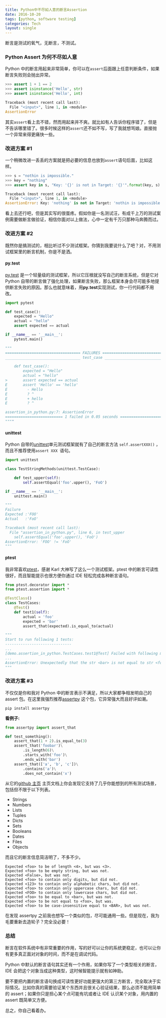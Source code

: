 ```yaml
---
title: Python中不尽如人意的断言Assertion
date: 2016-10-20
tags: [python, software testing]
categories: Tech
layout: single
---
```


断言是测试的氧气，无断言，不测试。

<!-- more -->

### Python Assert 为何不尽如人意

Python 中的断言用起来非常简单，你可以在`assert`后面跟上任意判断条件，如果断言失败则会抛出异常。

```python
>>> assert 1 + 1 == 2
>>> assert isinstance('Hello', str)
>>> assert isinstance('Hello', int)

Traceback (most recent call last):
  File "<input>", line 1, in <module>
AssertionError
```

其实`assert`看上去不错，然而用起来并不爽。就比如有人告诉你程序错了，但是不告诉哪里错了。很多时候这样的`assert`还不如不写，写了我就想骂娘。直接抛一个异常来得更痛快一些。

### 改进方案 #1

一个稍微改进一丢丢的方案就是把必要的信息也放到`assert`语句后面，比如这样。

```python
>>> s = "nothin is impossible."
>>> key = "nothing"
>>> assert key in s, "Key: '{}' is not in Target: '{}'".format(key, s)

Traceback (most recent call last):
  File "<input>", line 1, in <module>
AssertionError: Key: 'nothing' is not in Target: 'nothin is impossible.'
```

看上去还行吧，但是其实写的很蛋疼。假如你是一名测试汪，有成千上万的测试案例需要做断言做验证，相信你面对以上做法，心中一定有千万只那种马奔腾而过。

### 改进方案 #2

既然你是搞测试的，相比听过不少测试框架。你猜到我要说什么了吧？对，不用测试框架里的断言机制，你是不是洒。

#### py.test

[py.test](https://pypi.python.org/pypi/pytest) 是一个轻量级的测试框架，所以它压根就没写自己的断言系统，但是它对 Python 自带的断言做了强化处理，如果断言失败，那么框架本身会尽可能多地提供断言失败的原因。那么也就意味着，用**py.test**实现测试，你一行代码都不用改。

```python
import pytest

def test_case():
    expected = "Hello"
    actual = "hello"
    assert expected == actual

if __name__ == '__main__':
    pytest.main()

"""
================================== FAILURES ===================================
__________________________________ test_case __________________________________

    def test_case():
        expected = "Hello"
        actual = "hello"
>       assert expected == actual
E       assert 'Hello' == 'hello'
E         - Hello
E         ? ^
E         + hello
E         ? ^

assertion_in_python.py:7: AssertionError
========================== 1 failed in 0.05 seconds ===========================
""""
```

#### unittest

Python 自带的[unittest](https://docs.python.org/3/library/unittest.html)单元测试框架就有了自己的断言方法 `self.assertXXX()` ，而且不推荐使用`assert XXX `语句。

```python
import unittest

class TestStringMethods(unittest.TestCase):

    def test_upper(self):
        self.assertEqual('foo'.upper(), 'FoO')

if __name__ == '__main__':
    unittest.main()

"""
Failure
Expected :'FOO'
Actual   :'FoO'

Traceback (most recent call last):
  File "assertion_in_python.py", line 6, in test_upper
    self.assertEqual('foo'.upper(), 'FoO')
AssertionError: 'FOO' != 'FoO'
"""
```

#### ptest

我非常喜欢[ptest](https://pypi.python.org/pypi/ptest)，感谢 Karl 大神写了这么一个测试框架。ptest 中的断言可读性很好，而且智能提示也很方便你通过 IDE 轻松完成各种断言语句。

```python
from ptest.decorator import *
from ptest.assertion import *

@TestClass()
class TestCases:
    @Test()
    def test1(self):
        actual = 'foo'
        expected = 'bar'
        assert_that(expected).is_equal_to(actual)

"""
Start to run following 1 tests:
------------------------------
...
[demo.assertion_in_python.TestCases.test1@Test] Failed with following message:
...
AssertionError: Unexpectedly that the str <bar> is not equal to str <foo>.
"""
```

### 改进方案 #3

不仅仅是你和我对 Python 中的断言表示不满足，所以大家都争相发明自己的 assert 包。在这里我强烈推荐[assertpy](https://pypi.python.org/pypi/assertpy) 这个包，它异常强大而且好评如潮。

```shell
pip install assertpy
```

**看例子:**

```python
from assertpy import assert_that

def test_something():
    assert_that(1 + 2).is_equal_to(3)
    assert_that('foobar')\
        .is_length(6)\
        .starts_with('foo')\
        .ends_with('bar')
    assert_that(['a', 'b', 'c'])\
        .contains('a')\
        .does_not_contain('x')
```

从它的[github 主页](https://github.com/ActivisionGameScience/assertpy) 主页文档上你会发现它支持了几乎你能想到的所有测试场景，包括但不限于以下列表。

- Strings
- Numbers
- Lists
- Tuples
- Dicts
- Sets
- Booleans
- Dates
- Files
- Objects

而且它的断言信息简洁明了，不多不少。

```
Expected <foo> to be of length <4>, but was <3>.
Expected <foo> to be empty string, but was not.
Expected <False>, but was not.
Expected <foo> to contain only digits, but did not.
Expected <123> to contain only alphabetic chars, but did not.
Expected <foo> to contain only uppercase chars, but did not.
Expected <FOO> to contain only lowercase chars, but did not.
Expected <foo> to be equal to <bar>, but was not.
Expected <foo> to be not equal to <foo>, but was.
Expected <foo> to be case-insensitive equal to <BAR>, but was not.
```

在发现 assertpy 之前我也想写一个类似的包，尽可能通用一些。但是现在，我为毛要重新去造轮子？完全没必要！

### 总结

断言在软件系统中有非常重要的作用，写的好可以让你的系统更稳定，也可以让你有更多真正面对对象的时间，而不是在调试代码。

Python 中默认的断言语句其实还有一个作用，如果你写了一个类型相关的断言，IDE 会把这个对象当成这种类型，这时候智能提示就有如神助。

要不要把内置的断言语句换成可读性更好功能更强大的第三方断言，完全取决于实际情况。比如你真的需要验证某个东西并且很关心验证结果，那么必须不能用简单的 assert；如果你只是担心某个点可能有坑或者让 IDE 认识某个对象，用内置的 assert 既简单又方便。

总之，你自己看着办。
